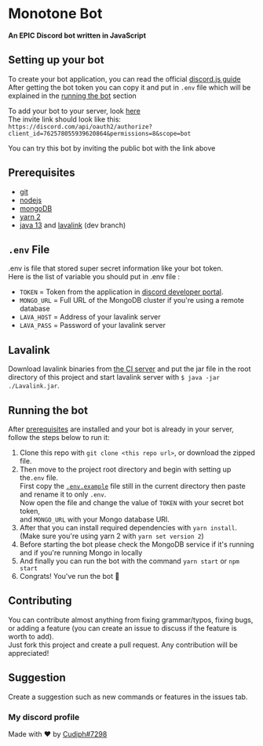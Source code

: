 # Monotone Bot 
**An EPIC Discord bot written in JavaScript**

## Setting up your bot
To create your bot application, you can read the official 
[discord.js guide](https://discordjs.guide/preparations/setting-up-a-bot-application.html#creating-your-bot)  
After getting the bot token you can copy it and put in `.env` file which will be explained in the
[running the bot](#running-the-bot) section

To add your bot to your server, look [here](https://discordjs.guide/preparations/adding-your-bot-to-servers.html)  
The invite link should look like this:  
`https://discord.com/api/oauth2/authorize?client_id=762578055939620864&permissions=8&scope=bot`

You can try this bot by inviting the public bot with the link above

## Prerequisites
* [git][git]
* [nodejs][nodejs]
* [mongoDB][mongodb]
* [yarn 2][yarn]
* [java 13][java] and [lavalink][lavalink] (dev branch)

## `.env` File
.env is file that stored super secret information like your bot token.  
Here is the list of variable you should put in .env file :
- `TOKEN` = Token from the application in [discord developer portal](https://discord.com/developers/).
- `MONGO_URL` = Full URL of the MongoDB cluster if you're using a remote database
- `LAVA_HOST` = Address of your lavalink server
- `LAVA_PASS` = Password of your lavalink server

## Lavalink
Download lavalink binaries from [the CI server][lavalink] and put the jar file
in the root directory of this project and start lavalink server with
`$ java -jar ./Lavalink.jar`.

## Running the bot
After [prerequisites](#prerequisites) are installed and your bot is already in your server,  
follow the steps below to run it:
1. Clone this repo with `git clone <this repo url>`, or download the zipped file.
1. Then move to the project root directory and begin with setting up the`.env` file.  
    First copy the [`.env.example`](./.env.example)
    file still in the current directory then paste and rename it to only `.env`.  
    Now open the file and change the value of `TOKEN` with your secret bot token,  
    and `MONGO_URL` with your Mongo database URI.
1. After that you can install required dependencies with `yarn install`. (Make sure you're using
    yarn 2 with `yarn set version 2`)
1. Before starting the bot please check the MongoDB service if it's running and if you're running Mongo in locally
1. And finally you can run the bot with the command `yarn start` or `npm start`
1. Congrats! You've run the bot 🥳

## Contributing
You can contribute almost anything from fixing grammar/typos, fixing bugs, or adding a feature
(you can create an issue to discuss if the feature is worth to add).  
Just fork this project and create a pull request. Any contribution will be appreciated!

## Suggestion
Create a suggestion such as new commands or features in the issues tab.

### My discord profile
Made with ❤ by [Cudiph#7298](https://discordapp.com/users/400240052761788427)


[git]: https://git-scm.com/downloads
[nodejs]: https://nodejs.org/en/download/
[mongodb]: https://docs.mongodb.com/manual/administration/install-community/
[yarn]: https://yarnpkg.com/getting-started/install
[java]: https://www.azul.com/downloads/zulu-community/?version=java-13-mts&package=jdk
[lavalink]: https://ci.fredboat.com/viewType.html?buildTypeId=Lavalink_Build&branch_Lavalink=refs%2Fheads%2Fdev&tab=buildTypeStatusDiv
